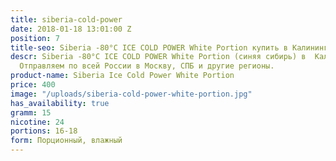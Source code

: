 ```yaml
---
title: siberia-cold-power
date: 2018-01-18 13:01:00 Z
position: 7
title-seo: Siberia -80°C ICE COLD POWER White Portion купить в Калининграде
descr: Siberia -80°C ICE COLD POWER White Portion (синяя сибирь) в  Калининграде.
  Отправляем по всей России в Москву, СПБ и другие регионы.
product-name: Siberia Ice Cold Power White Portion
price: 400
image: "/uploads/siberia-cold-power-white-portion.jpg"
has_availability: true
gramm: 15
nicotine: 24
portions: 16-18
form: Порционный, влажный
---
```


